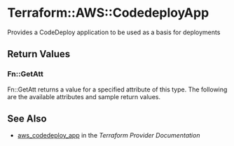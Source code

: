 # Terraform::AWS::CodedeployApp

Provides a CodeDeploy application to be used as a basis for deployments

## Return Values

### Fn::GetAtt

Fn::GetAtt returns a value for a specified attribute of this type. The following are the available attributes and sample return values.

## See Also

* [aws_codedeploy_app](https://www.terraform.io/docs/providers/aws/r/codedeploy_app.html) in the _Terraform Provider Documentation_